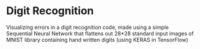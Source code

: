 # Digit Recognition
Visualizing errors in a digit recognition code, made using a simple Sequential Neural Network that flattens out 28*28 standard input images of MNIST library containing hand written digits (using KERAS in TensorFlow)  
